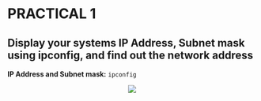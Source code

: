 # PRACTICAL 1
## Display your systems IP Address, Subnet mask using ipconfig, and find out the network address  
**IP Address and Subnet mask:** `ipconfig`
<p align="center">
<img src="https://user-images.githubusercontent.com/68191677/193320183-5a8255af-0a9b-4a1a-8e71-5afa581aa7d4.png"  />
</p>
